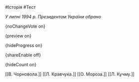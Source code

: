 #Історія #Тест

*У липні 1994 р. Президентом України обрано*

{noChangeVote on}

{preview on}

{hideProgress on}

{shareEnable off}

{hideCount on}

[[В. Чорновола.]]
[[Л. Кравчука.]]
[[О. Мороза.]]
[[Л. Кучму.]]
